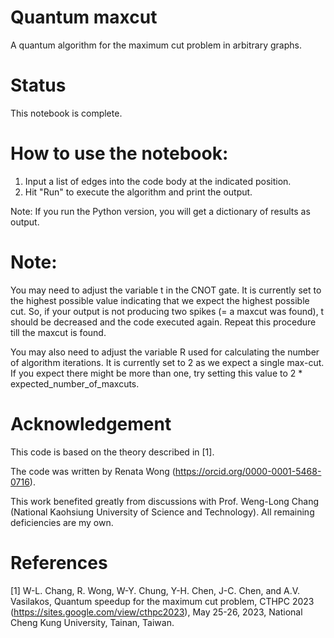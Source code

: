 # Quantum maxcut
A quantum algorithm for the maximum cut problem in arbitrary graphs.


# Status
This notebook is complete.


# How to use the notebook:
1. Input a list of edges into the code body at the indicated position. 
2. Hit "Run" to execute the algorithm and print the output. 

Note: If you run the Python version, you will get a dictionary of results as output.

# Note: 
You may need to adjust the variable t in the CNOT gate. It is currently set to the highest possible value indicating that we expect the highest possible cut. So, if your output is not producing two spikes (= a maxcut was found), t should be decreased and the code executed again. Repeat this procedure till the maxcut is found.

You may also need to adjust the variable R used for calculating the number of algorithm iterations. It is currently set to 2 as we expect a single max-cut. If you expect there might be more than one, try setting this value to 2 * expected_number_of_maxcuts.

# Acknowledgement
This code is based on the theory described in [1]. 

The code was written by Renata Wong (https://orcid.org/0000-0001-5468-0716).

This work benefited greatly from discussions with Prof. Weng-Long Chang (National Kaohsiung University of Science and Technology). All remaining deficiencies are my own.

# References
[1] W-L. Chang, R. Wong, W-Y. Chung, Y-H. Chen, J-C. Chen, and A.V. Vasilakos, Quantum speedup for the maximum cut problem, CTHPC 2023  (https://sites.google.com/view/cthpc2023), May 25-26, 2023, National Cheng Kung University, Tainan, Taiwan.

